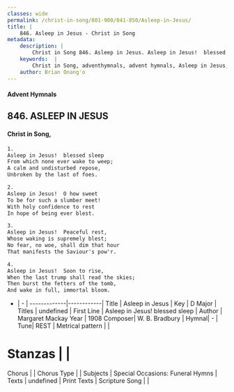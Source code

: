```yaml
---
classes: wide
permalink: /christ-in-song/801-900/841-850/Asleep-in-Jesus/
title: |
    846. Asleep in Jesus - Christ in Song
metadata:
    description: |
        Christ in Song 846. Asleep in Jesus. Asleep in Jesus!  blessed sleep From which none ever wake to weep; A calm and undisturbed repose, Unbroken by the last of foes.
    keywords:  |
        Christ in Song, adventhymnals, advent hymnals, Asleep in Jesus, Asleep in Jesus!  blessed sleep. 
    author: Brian Onang'o
---
```


#### Advent Hymnals
## 846. ASLEEP IN JESUS
####  Christ in Song,

```txt
1.
Asleep in Jesus!  blessed sleep
From which none ever wake to weep;
A calm and undisturbed repose,
Unbroken by the last of foes.

2.
Asleep in Jesus!  O how sweet
To be for such a slumber meet!
With holy confidence to rest
In hope of being ever blest.

3.
Asleep in Jesus!  Peaceful rest,
Whose waking is supremely blest;
No fear, no woe, shall dim that hour
That manifests the Saviour's pow'r.

4.
Asleep in Jesus!  Soon to rise,
When the last trump shall read the skies;
Then burst the fetters of the tomb,
And wake in full, immortal bloom.

```

- |   -  |
-------------|------------|
Title | Asleep in Jesus |
Key | D Major |
Titles | undefined |
First Line | Asleep in Jesus!  blessed sleep |
Author | Margaret Mackay
Year | 1908
Composer| W. B. Bradbury |
Hymnal|  - |
Tune| REST |
Metrical pattern | |
# Stanzas |  |
Chorus |  |
Chorus Type |  |
Subjects | Special Occasions: Funeral Hymns |
Texts | undefined |
Print Texts | 
Scripture Song |  |
    
